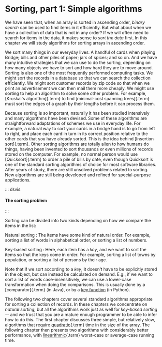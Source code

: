 
# Sorting, part 1: Simple algorithms

We have seen that, when an array is sorted in ascending order, *binary
search* can be used to find items in it efficiently. But what about when
we have a collection of data that is not in any order? If we will often
need to search for items in the data, it makes sense to *sort the data*
first. In this chapter we will study algorithms for sorting arrays in
ascending order.

We sort many things in our everyday lives: A handful of cards when
playing Bridge; bills and other piles of paper; jars of spices; and so
on. And we have many intuitive strategies that we can use to do the
sorting, depending on how many objects we have to sort and how hard they
are to move around. Sorting is also one of the most frequently performed
computing tasks. We might sort the records in a database so that we can
search the collection efficiently. We might sort customer records by zip
code so that when we print an advertisement we can then mail them more
cheaply. We might use sorting to help an algorithm to solve some other
problem. For example, [Kruskal's algorithm]{.term} to find
[minimal-cost spanning trees]{.term}
must sort the edges of a graph by their lengths before it
can process them.

Because sorting is so important, naturally it has been studied
intensively and many algorithms have been devised. Some of these
algorithms are straightforward adaptations of schemes we use in everyday
life. For example, a natural way to sort your cards in a bridge hand is
to go from left to right, and place each card in turn in its correct
position relative to the other cards that you have already sorted. This
is the idea behind [Insertion sort]{.term}.
Other sorting algorithms are totally alien to how humans do
things, having been invented to sort thousands or even millions of
records stored on the computer. For example, no normal person would use
[Quicksort]{.term} to order a pile of bills by date,
even though Quicksort is one of the standard
sorting algorithms of choice for most software libraries. After years of
study, there are still unsolved problems related to sorting. New
algorithms are still being developed and refined for special-purpose
applications.

::: dsvis
#### The sorting problem

<inlineav id="SortNotationS1CON" src="Sorting/SortNotationS1CON.js" name="Sorting Terminology and Notation Slideshow 1" links="Sorting/SortNotationS1CON.css"/>
:::

Sorting can be divided into two kinds depending on how we compare the items in the list:

Natural sorting
:   The items have some kind of natural order.
    For example, sorting a list of words in alphabetical order, or sorting a list of numbers.

Key-based sorting
:   Here, each item has a *key*, and we want to sort the items so that the keys come in order.
    For example, sorting a list of towns by population, or sorting a list of persons by their age.

Note that if we sort according to a *key*, it doesn't have to be explicitly stored in the object, but can instead be calculated on demand.
E.g., if we want to sort a list of words case-insensitively, we can use a lower-case transformation when doing the comparisons.
This is usually done by a [comparator]{.term} (in Java), or by a [key function](https://docs.python.org/3/howto/sorting.html#key-functions) (in Python).

The following two chapters cover several standard algorithms appropriate for sorting a collection of records.
In these chapters we concentrate on *natural sorting*, but all the algorithms work just as well for *key-based sorting* -- and we trust that you are a mature enough programmer to be able to infer how to do this.
The first chapter discusses three simple, but relatively slow, algorithms that require [quadratic](#quadratic-growth-rate){.term} time in the size of the array.
The following chapter then presents two algorithms with considerably better performance, with [linearithmic](#linearithmic-growth-rate){.term} worst-case or average-case running time.
